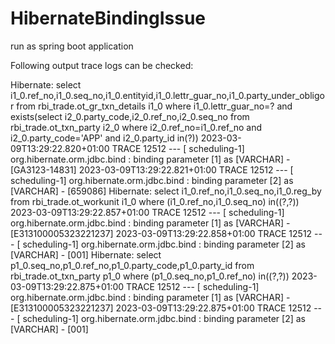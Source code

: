 # HibernateBindingIssue

run as spring boot application

Following output trace logs can be checked:

Hibernate: select i1_0.ref_no,i1_0.seq_no,i1_0.entityid,i1_0.lettr_guar_no,i1_0.party_under_obligor from rbi_trade.ot_gr_txn_details i1_0 where i1_0.lettr_guar_no=? and exists(select i2_0.party_code,i2_0.ref_no,i2_0.seq_no from rbi_trade.ot_txn_party i2_0 where i2_0.ref_no=i1_0.ref_no and i2_0.party_code='APP' and i2_0.party_id in(?))
2023-03-09T13:29:22.820+01:00 TRACE 12512 --- [   scheduling-1] org.hibernate.orm.jdbc.bind              : binding parameter [1] as [VARCHAR] - [GA3123-14831]
2023-03-09T13:29:22.821+01:00 TRACE 12512 --- [   scheduling-1] org.hibernate.orm.jdbc.bind              : binding parameter [2] as [VARCHAR] - [659086]
Hibernate: select i1_0.ref_no,i1_0.seq_no,i1_0.reg_by from rbi_trade.ot_workunit i1_0 where (i1_0.ref_no,i1_0.seq_no) in((?,?))
2023-03-09T13:29:22.857+01:00 TRACE 12512 --- [   scheduling-1] org.hibernate.orm.jdbc.bind              : binding parameter [1] as [VARCHAR] - [E313100005323221237]
2023-03-09T13:29:22.858+01:00 TRACE 12512 --- [   scheduling-1] org.hibernate.orm.jdbc.bind              : binding parameter [2] as [VARCHAR] - [001]
Hibernate: select p1_0.seq_no,p1_0.ref_no,p1_0.party_code,p1_0.party_id from rbi_trade.ot_txn_party p1_0 where (p1_0.seq_no,p1_0.ref_no) in((?,?))
2023-03-09T13:29:22.875+01:00 TRACE 12512 --- [   scheduling-1] org.hibernate.orm.jdbc.bind              : binding parameter [1] as [VARCHAR] - [E313100005323221237]
2023-03-09T13:29:22.875+01:00 TRACE 12512 --- [   scheduling-1] org.hibernate.orm.jdbc.bind              : binding parameter [2] as [VARCHAR] - [001]
